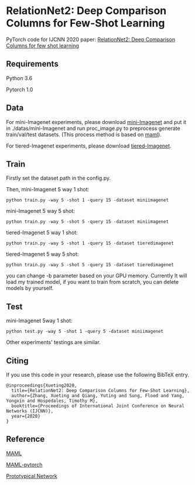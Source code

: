 # RelationNet2: Deep Comparison Columns for Few-Shot Learning
PyTorch code for IJCNN 2020 paper: [RelationNet2: Deep Comparison Columns for few shot learning](https://arxiv.org/pdf/1811.07100v2.pdf) 

## Requirements
Python 3.6

Pytorch 1.0

## Data
For mini-Imagenet experiments, please download [mini-Imagenet](https://drive.google.com/open?id=0B3Irx3uQNoBMQ1FlNXJsZUdYWEE) and put it in ./datas/mini-Imagenet and run proc_image.py to preprocess generate train/val/test datasets. (This process method is based on [maml](https://github.com/cbfinn/maml)).

For tiered-Imagenet experiments, please download [tiered-Imagenet](https://github.com/yaoyao-liu/tiered-imagenet-tools).

## Train

Firstly set the dataset path in the config.py.

Then, mini-Imagenet 5 way 1 shot:

```
python train.py -way 5 -shot 1 -query 15 -dataset miniimagenet
```

mini-Imagenet 5 way 5 shot:

```
python train.py -way 5 -shot 5 -query 15 -dataset miniimagenet
```

tiered-Imagenet 5 way 1 shot:

```
python train.py -way 5 -shot 1 -query 15 -dataset tieredimagenet
```

tiered-Imagenet 5 way 5 shot:

```
python train.py -way 5 -shot 5 -query 15 -dataset tieredimagenet
```

you can change -b parameter based on your GPU memory. Currently It will load my trained model, if you want to train from scratch, you can delete models by yourself.

## Test

mini-Imagenet 5way 1 shot:

```
python test.py -way 5 -shot 1 -query 5 -dataset miniimagenet
```

Other experiments' testings are similar.


## Citing

If you use this code in your research, please use the following BibTeX entry.

```
@inproceedings{Xueting2020,
  title={RelationNet2: Deep Comparison Columns for Few-Shot Learning},
  author={Zhang, Xueting and Qiang, Yuting and Sung, Flood and Yang, Yongxin and Hospedales, Timothy M},
  booktitle={Proceedings of International Joint Conference on Neural Networks (IJCNN)},
  year={2020}
}
```

## Reference

[MAML](https://github.com/cbfinn/maml)

[MAML-pytorch](https://github.com/katerakelly/pytorch-maml)

[Prototypical Network](https://github.com/cyvius96/prototypical-network-pytorch)

